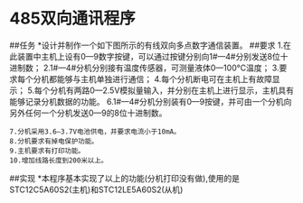 # 485双向通讯程序
##任务
	*设计并制作一个如下图所示的有线双向多点数字通信装置。
##要求
	1.在此装置中主机上设有0—9数字按键，可以通过按键分别向1#—4#分别发送8位十进制数；
	2.1#—4#分机分别接有温度传感器，可测量液体0—100°C温度；
	3.要求每个分机都能够与主机单独进行通信；
	4.每个分机断电可在主机上有故障显示；
	5.每个分机有两路0—2.5V模拟量输入，并分别在主机上进行显示，主机具有能够记录分机数据的功能。
	6.1#—4#分机分别装有0—9按键，并可由一个分机向另外任何一个分机发送0—9的8位十进制数。

	7.分机采用3.6—3.7V电池供电，并要求电流小于10mA。
	8.分机要求有掉电保护功能。
	9.主机要求有打印功能。
	10.增加线路长度到200米以上。
##实现
	*本程序基本实现了以上的功能(分机打印没有做),使用的是STC12C5A60S2(主机)和STC12LE5A60S2(从机)